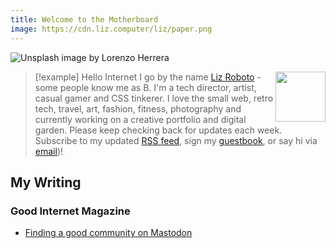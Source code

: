 ```yaml
---
title: Welcome to the Motherboard
image: https://cdn.liz.computer/liz/paper.png
---
```

<link rel="me" href="https://social.lol/@binarydigit"/>
<link rel="me" href="mailto:liz@foobox.com">

![Unsplash image by Lorenzo Herrera](/images/unsplash-banner.png)

> [!example] Hello Internet
> I go by the name <span class="h-card"><a href="http://liz.computer/" class="u-url u-uid"><img class="h-card" src="https://binarycdn.b-cdn.net/liz/smol-flopp.png" width="80" align="right"/>Liz Roboto</a></span> - some people know me as B. I'm a tech director, artist, casual gamer and CSS tinkerer. I love the small web, retro tech, travel, art, fashion, fitness, photography and currently working on a creative portfolio and digital garden. Please keep checking back for updates each week. Subscribe to my updated <a href="/index.xml">RSS feed</a>, sign my <a href="/guestbook/">guestbook</a>, or say hi via <a href="/about#contact/">email</a>)!
> <br>

## My Writing

### Good Internet Magazine
- [Finding a good community on Mastodon](https://goodinternetmagazine.com/finding-a-good-community-on-mastodon/)
